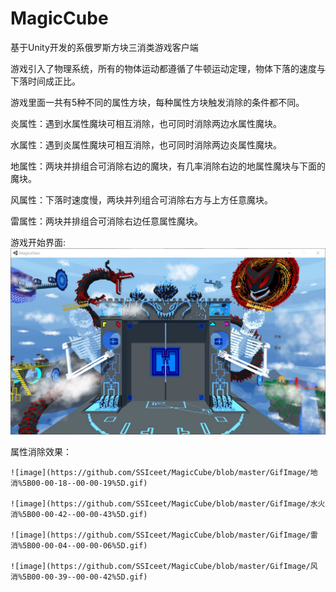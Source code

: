 # MagicCube
基于Unity开发的系俄罗斯方块三消类游戏客户端

游戏引入了物理系统，所有的物体运动都遵循了牛顿运动定理，物体下落的速度与下落时间成正比。

游戏里面一共有5种不同的属性方块，每种属性方块触发消除的条件都不同。

炎属性：遇到水属性魔块可相互消除，也可同时消除两边水属性魔块。

水属性：遇到炎属性魔块可相互消除，也可同时消除两边炎属性魔块。

地属性：两块并排组合可消除右边的魔块，有几率消除右边的地属性魔块与下面的魔块。

风属性：下落时速度慢，两块并列组合可消除右方与上方任意魔块。

雷属性：两块并排组合可消除右边任意属性魔块。



游戏开始界面:
![image](https://github.com/SSIceet/MagicCube/blob/master/GifImage/Gameinterface.jpg)



属性消除效果：


    ![image](https://github.com/SSIceet/MagicCube/blob/master/GifImage/地消%5B00-00-18--00-00-19%5D.gif)

    ![image](https://github.com/SSIceet/MagicCube/blob/master/GifImage/水火消%5B00-00-42--00-00-43%5D.gif)

    ![image](https://github.com/SSIceet/MagicCube/blob/master/GifImage/雷消%5B00-00-04--00-00-06%5D.gif)

    ![image](https://github.com/SSIceet/MagicCube/blob/master/GifImage/风消%5B00-00-39--00-00-42%5D.gif)
